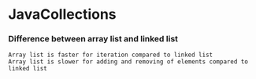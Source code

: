 # JavaCollections

  ### Difference between array list and linked list <br />
  
  
	Array list is faster for iteration compared to linked list
	Array list is slower for adding and removing of elements compared to linked list

